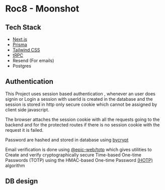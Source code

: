 # Roc8 - Moonshot

## Tech Stack

- [Next.js](https://nextjs.org)
- [Prisma](https://prisma.io)
- [Tailwind CSS](https://tailwindcss.com)
- [tRPC](https://trpc.io)
- Resend (For emails)
- Postgres

## Authentication

This Project uses session based authentication , whenever an user does signin or Login a
session with userId is created in the database and the session is stored in http only secure cookie which cannot be assigned by client side javascript.

The browser attaches the session cookie with all the requests going to the backend and for the protected routes if there is no session cookie with the request it is failed.

Password are hashed and stored in database using [bycrypt](https://www.npmjs.com/package/bcryptjs)

Email verification is done using [@epic-web/totp](https://github.com/epicweb-dev/totp) which gives utilities to Create and verify cryptographically secure Time-based One-time Passwords (TOTP) using the HMAC-based One-time Password [(HOTP)](https://www.ietf.org/rfc/rfc4226.txt) algorithm

## DB design
